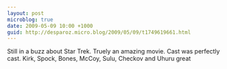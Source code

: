 ```yaml
---
layout: post
microblog: true
date: 2009-05-09 10:00 +1000
guid: http://desparoz.micro.blog/2009/05/09/t1749619661.html
---
```

Still in a buzz about Star Trek. Truely an amazing movie. Cast was perfectly cast. Kirk, Spock, Bones, McCoy, Sulu, Checkov and Uhuru great
